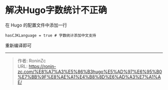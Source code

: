 # 解决Hugo字数统计不正确


在 Hugo 的配置文件中添加一行

```shell
hasCJKLanguage = true # 字数统计添加中文支持
```

重新编译即可


---

> 作者: RoninZc  
> URL: https://ronin-zc.com/%E8%A7%A3%E5%86%B3hugo%E5%AD%97%E6%95%B0%E7%BB%9F%E8%AE%A1%E4%B8%8D%E6%AD%A3%E7%A1%AE/  

